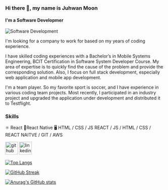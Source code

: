 ### Hi there 👋, my name is Juhwan Moon
#### I'm a Software Developmer
![Software Development](https://arturssmirnovs.github.io/github-profile-readme-generator/images/banner.png)

I'm looking for a company to work for based on my years of coding experience.

I have skilled coding experiences with a Bachelor’s in Mobile Systems Engineering, BCIT Certification in Software System Developer Course. My area of expertise is to quickly find the cause of the problem and provide the corresponding solution. Also, I focus on full stack development, especially web application and mobile app development.

I'm a team player. So my favorite sport is soccer, and I have experience in various coding team projects. Most recently, I participated in an industry project and upgraded the application under development and distributed it to Testflight.

### Skills
⚛️ React
📱React Native
🖥 HTML / CSS / JS 
REACT / JS / HTML / CSS / REACT NAITVE / GIT / AWS




[<img src='https://cdn.jsdelivr.net/npm/simple-icons@3.0.1/icons/github.svg' alt='github' height='40'>](https://github.com/juhwan1014)  [<img src='https://cdn.jsdelivr.net/npm/simple-icons@3.0.1/icons/linkedin.svg' alt='linkedin' height='40'>](https://www.linkedin.com/in/juhwan1014/)  


[![Top Langs](https://github-readme-stats.vercel.app/api/top-langs/?username=anuraghazra)](https://github.com/anuraghazra/github-readme-stats)





[![GitHub Streak](https://github-readme-streak-stats.herokuapp.com/?user=juhwan1014)](https://git.io/streak-stats)


 
 [![Anurag's GitHub stats](https://github-readme-stats.vercel.app/api?username=juhwan1014)](https://github.com/anuraghazra/github-readme-stats)
